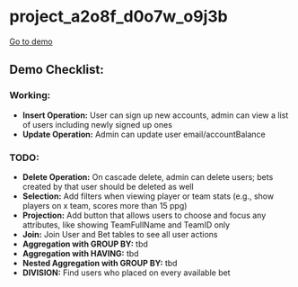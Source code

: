 # project_a2o8f_d0o7w_o9j3b

[Go to demo](https://www.students.cs.ubc.ca/~yukiny/main.php)

## Demo Checklist:

### Working:
- **Insert Operation:** User can sign up new accounts, admin can view a list of users including newly signed up ones
- **Update Operation:** Admin can update user email/accountBalance

### TODO:
- **Delete Operation:** On cascade delete, admin can delete users; bets created by that user should be deleted as well
- **Selection:** Add filters when viewing player or team stats (e.g., show players on x team, scores more than 15 ppg)
- **Projection:** Add button that allows users to choose and focus any attributes, like showing TeamFullName and TeamID only
- **Join:** Join User and Bet tables to see all user actions
- **Aggregation with GROUP BY:** tbd
- **Aggregation with HAVING:** tbd
- **Nested Aggregation with GROUP BY:** tbd
- **DIVISION:** Find users who placed on every available bet


